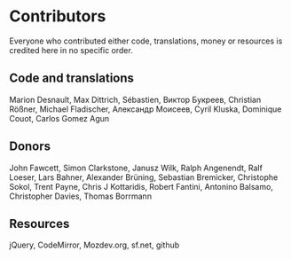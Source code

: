 # Contributors
Everyone who contributed either code, translations, money or resources is credited 
here in no specific order.

## Code and translations
Marion Desnault, Max Dittrich, Sébastien, Виктор Букреев, Christian Rößner, 
Michael Fladischer, Александр Моисеев, Cyril Kluska, Dominique Couot, Carlos Gomez Agun

## Donors
John Fawcett, Simon Clarkstone, Janusz Wilk, Ralph Angenendt, Ralf Loeser,
Lars Bahner, Alexander Brüning, Sebastian Bremicker, Christophe Sokol, Trent Payne,
Chris J Kottaridis, Robert Fantini, Antonino Balsamo, Christopher Davies, Thomas Borrmann

## Resources
jQuery, CodeMirror, Mozdev.org, sf.net, github